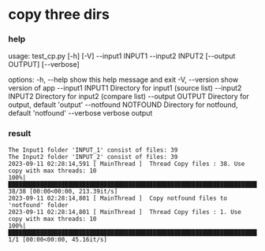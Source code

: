 # copy three dirs

### help

usage: test_cp.py [-h] [-V] --input1 INPUT1 --input2 INPUT2 [--output OUTPUT] [--verbose]

options:
  -h, --help       show this help message and exit
  -V, --version    show version of app
  --input1 INPUT1  Directory for input1 (source list)
  --input2 INPUT2  Directory for input2 (compare list)
  --output OUTPUT  Directory for output, default 'output'
  --notfound NOTFOUND  Directory for notfound, default 'notfound'
  --verbose        verbose output


### result 

```
The Input1 folder 'INPUT_1' consist of files: 39
The Input2 folder 'INPUT_2' consist of files: 39
2023-09-11 02:28:14,591 [ MainThread ]  Thread Copy files : 38. Use copy with max threads: 10
100%|█████████████████████████████████████████████████████████████████████████████████████████████████████████████████████████████████████████████| 38/38 [00:00<00:00, 213.39it/s] 
2023-09-11 02:28:14,801 [ MainThread ]  Copy notfound files to 'notfound' folder
2023-09-11 02:28:14,801 [ MainThread ]  Thread Copy files : 1. Use copy with max threads: 10
100%|████████████████████████████████████████████████████████████████████████████████████████████████████████████████████████████████████████████████| 1/1 [00:00<00:00, 45.16it/s] 

```